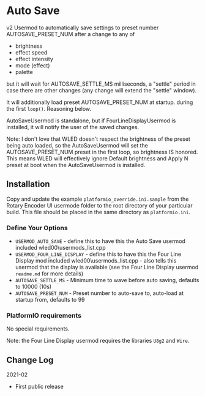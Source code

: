 # Auto Save

v2 Usermod to automatically save settings 
to preset number AUTOSAVE_PRESET_NUM after a change to any of

* brightness
* effect speed
* effect intensity
* mode (effect)
* palette

but it will wait for AUTOSAVE_SETTLE_MS milliseconds, a "settle" 
period in case there are other changes (any change will 
extend the "settle" window).

It will additionally load preset AUTOSAVE_PRESET_NUM at startup.
during the first `loop()`.  Reasoning below.

AutoSaveUsermod is standalone, but if FourLineDisplayUsermod is installed, it will notify the user of the saved changes.

Note: I don't love that WLED doesn't respect the brightness of the preset being auto loaded, so the AutoSaveUsermod will set the AUTOSAVE_PRESET_NUM preset in the first loop, so brightness IS honored. This means WLED will effectively ignore Default brightness and Apply N preset at boot when the AutoSaveUsermod is installed.

## Installation

Copy and update the example `platformio_override.ini.sample` 
from the Rotary Encoder UI usermode folder to the root directory of your particular build.
This file should be placed in the same directory as `platformio.ini`.

### Define Your Options

* `USERMOD_AUTO_SAVE`   - define this to have this the Auto Save usermod included wled00\usermods_list.cpp
* `USERMOD_FOUR_LINE_DISPLAY`  - define this to have this the Four Line Display mod included wled00\usermods_list.cpp - also tells this usermod that the display is available (see the Four Line Display usermod `readme.md` for more details)
* `AUTOSAVE_SETTLE_MS`         - Minimum time to wave before auto saving, defaults to 10000  (10s)
* `AUTOSAVE_PRESET_NUM`        - Preset number to auto-save to, auto-load at startup from, defaults to 99

### PlatformIO requirements

No special requirements.

Note: the Four Line Display usermod requires the libraries `U8g2` and `Wire`.

## Change Log

2021-02
* First public release
